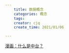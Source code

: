 ```yaml
---
    title: 数据概念
    categories: 概念
    tags:
    creator: cjq
    create_time: 2021/01/06

---
```


[漫画：什么是中台？](https://juejin.cn/post/6844903957693726727)

